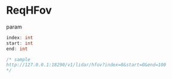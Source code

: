 # ReqHFov

param

```go
index: int
start: int
end: int

/* sample
http://127.0.0.1:18290/v1/lidar/hfov?index=0&start=0&end=100
*/
```